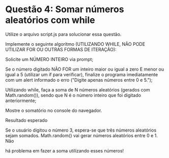 # Questão 4: Somar números aleatórios com while

Utilize o arquivo script.js para solucionar essa questão.

Implemente o seguinte algoritmo (UTILIZANDO WHILE, NÃO PODE UTILIZAR FOR OU OUTRAS FORMAS DE ITERAÇÃO):

Solicite um NÚMERO INTEIRO via prompt;

Se o número digitado NÃO FOR um inteiro maior ou igual a zero E menor ou igual a 5 (utilizar um if para verificar), finalize o programa imediatamente com um alert informado o erro ("Digite apenas números entre 0 e 5.");

Utilizando while, faça a soma de N números aleatórios (gerados com Math.random()), sendo que N é o número inteiro que foi digitado anteriormente;

Mostre o somatório no console do navegador.

Resultado esperado

Se o usuário digitou o número 3, espera-se que três números aleatórios sejam somados. Math.random() vai gerar números aleatórios entre 0 e 1. Não

há problema em fazer a soma utilizando esses números!
